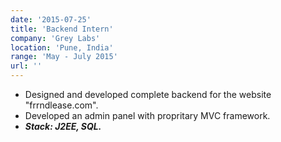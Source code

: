 ```yaml
---
date: '2015-07-25'
title: 'Backend Intern'
company: 'Grey Labs'
location: 'Pune, India'
range: 'May - July 2015'
url: ''
---
```


- Designed and developed complete backend for the website "frrndlease.com".
- Developed an admin panel with propritary MVC framework.
- **_Stack: J2EE, SQL._**
